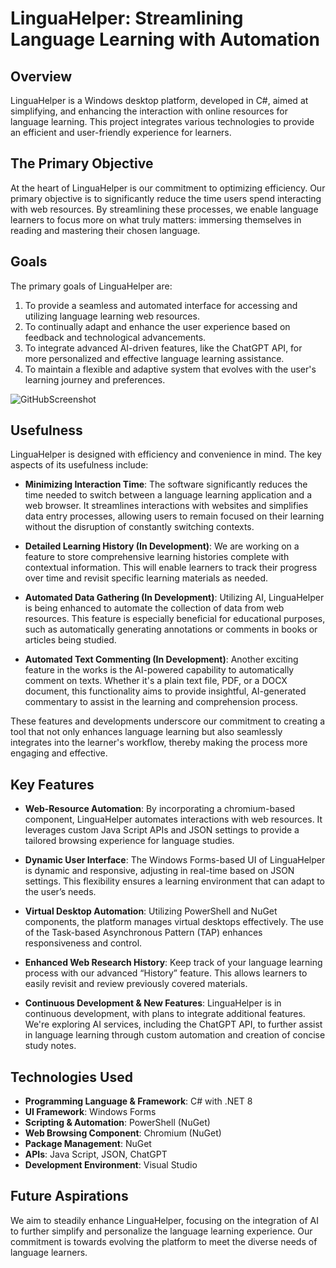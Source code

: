 # LinguaHelper: Streamlining Language Learning with Automation

## Overview
LinguaHelper is a Windows desktop platform, developed in C#, aimed at simplifying, and enhancing the interaction with online resources for language learning. This project integrates various technologies to provide an efficient and user-friendly experience for learners.

## The Primary Objective
At the heart of LinguaHelper is our commitment to optimizing efficiency. Our primary objective is to significantly reduce the time users spend interacting with web resources. By streamlining these processes, we enable language learners to focus more on what truly matters: immersing themselves in reading and mastering their chosen language.

## Goals
The primary goals of LinguaHelper are:
1. To provide a seamless and automated interface for accessing and utilizing language learning web resources.
2. To continually adapt and enhance the user experience based on feedback and technological advancements.
3. To integrate advanced AI-driven features, like the ChatGPT API, for more personalized and effective language learning assistance.
4. To maintain a flexible and adaptive system that evolves with the user's learning journey and preferences.

![GitHubScreenshot](https://github.com/alex-nikitin-dev/LinguaTools/assets/44620522/baec9d9a-6cb3-4f52-9168-d51453880118)

## Usefulness

LinguaHelper is designed with efficiency and convenience in mind. The key aspects of its usefulness include:

- **Minimizing Interaction Time**: The software significantly reduces the time needed to switch between a language learning application and a web browser. It streamlines interactions with websites and simplifies data entry processes, allowing users to remain focused on their learning without the disruption of constantly switching contexts.

- **Detailed Learning History (In Development)**: We are working on a feature to store comprehensive learning histories complete with contextual information. This will enable learners to track their progress over time and revisit specific learning materials as needed.

- **Automated Data Gathering (In Development)**: Utilizing AI, LinguaHelper is being enhanced to automate the collection of data from web resources. This feature is especially beneficial for educational purposes, such as automatically generating annotations or comments in books or articles being studied.

- **Automated Text Commenting (In Development)**: Another exciting feature in the works is the AI-powered capability to automatically comment on texts. Whether it's a plain text file, PDF, or a DOCX document, this functionality aims to provide insightful, AI-generated commentary to assist in the learning and comprehension process.

These features and developments underscore our commitment to creating a tool that not only enhances language learning but also seamlessly integrates into the learner's workflow, thereby making the process more engaging and effective.

## Key Features

- **Web-Resource Automation**: By incorporating a chromium-based component, LinguaHelper automates interactions with web resources. It leverages custom Java Script APIs and JSON settings to provide a tailored browsing experience for language studies.

- **Dynamic User Interface**: The Windows Forms-based UI of LinguaHelper is dynamic and responsive, adjusting in real-time based on JSON settings. This flexibility ensures a learning environment that can adapt to the user’s needs.

- **Virtual Desktop Automation**: Utilizing PowerShell and NuGet components, the platform manages virtual desktops effectively. The use of the Task-based Asynchronous Pattern (TAP) enhances responsiveness and control.

- **Enhanced Web Research History**: Keep track of your language learning process with our advanced “History” feature. This allows learners to easily revisit and review previously covered materials.

- **Continuous Development & New Features**: LinguaHelper is in continuous development, with plans to integrate additional features. We're exploring AI services, including the ChatGPT API, to further assist in language learning through custom automation and creation of concise study notes.

## Technologies Used
- **Programming Language & Framework**: C# with .NET 8
- **UI Framework**: Windows Forms
- **Scripting & Automation**: PowerShell (NuGet)
- **Web Browsing Component**: Chromium (NuGet)
- **Package Management**: NuGet
- **APIs**: Java Script, JSON, ChatGPT
- **Development Environment**: Visual Studio

## Future Aspirations
We aim to steadily enhance LinguaHelper, focusing on the integration of AI to further simplify and personalize the language learning experience. Our commitment is towards evolving the platform to meet the diverse needs of language learners.
